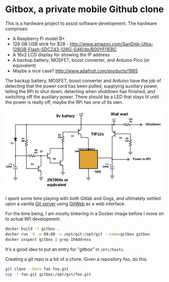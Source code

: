 Gitbox, a private mobile Github clone
=====================================

This is a hardware project to assist software development. The hardware comprises:

* A Raspberry Pi model B+
* 128 GB USB stick for $28 - http://www.amazon.com/SanDisk-Ultra-128GB-Flash-SDCZ43-128G-G46/dp/B00YFI1EBC
* A 16x2 LCD display for showing the IP address
* A backup battery, MOSFET, boost converter, and Arduino Pico (or equivalent)
* Maybe a nice case? http://www.adafruit.com/products/1985

The backup battery, MOSFET, boost converter and Arduino have the job of
detecting that the power cord has been pulled, supplying auxiliary power,
telling the RPi to shut down, detecting when shutdown has finished, and
switching off the auxiliary power. There should be a LED that stays lit until
the power is really off, maybe the RPi has one of its own.

![Shutdown circuit schematic](https://raw.githubusercontent.com/wware/gitbox/master/RPiPowerDown2.png)

I spent some time playing with both Gitlab and Gogs, and ultimately
settled upon a vanilla
[Git server](https://git-scm.com/book/en/v1/Git-on-the-Server) using
[GitWeb](https://git.wiki.kernel.org/index.php/Gitweb) as a web interface.

For the time being, I am mostly tinkering in a Docker image before I move on
to actual RPi development.

```bash
docker build -t gitbox .
docker run -d -p 80:80 -v /opt/git:/opt/git --name=gitbox gitbox
docker inspect gitbox | grep IPAddress
```

It's a good idea to put an entry for "gitbox" in `/etc/hosts`.

Creating a git repo is a bit of a chore. Given a repository foo, do this.

```bash
git clone --bare foo foo.git
scp -r foo.git gitbox:/opt/git/foo.git
```
